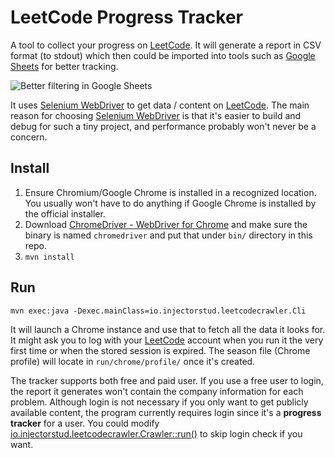 LeetCode Progress Tracker
=========================

A tool to collect your progress on [LeetCode](https://leetcode.com/). It will generate a report in CSV format (to stdout) which then could be imported into tools such as [Google Sheets](https://docs.google.com/spreadsheets/u/0/) for better tracking.

![Better filtering in Google Sheets](https://user-images.githubusercontent.com/3030082/26870741-d08c8942-4b25-11e7-9b81-7fde8bba5938.png)

It uses [Selenium WebDriver](http://www.seleniumhq.org/projects/webdriver/) to get data / content on [LeetCode](https://leetcode.com/). The main reason for choosing [Selenium WebDriver](http://www.seleniumhq.org/projects/webdriver/) is that it's easier to build and debug for such a tiny project, and performance probably won't never be a concern.

Install
-------
1. Ensure Chromium/Google Chrome is installed in a recognized location. You usually won't have to do anything if Google Chrome is installed by the official installer.
2. Download [ChromeDriver - WebDriver for Chrome](https://sites.google.com/a/chromium.org/chromedriver/) and make sure the binary is named `chromedriver` and put that under `bin/` directory in this repo.
3. `mvn install`

Run
---
```
mvn exec:java -Dexec.mainClass=io.injectorstud.leetcodecrawler.Cli
```

It will launch a Chrome instance and use that to fetch all the data it looks for. It might ask you to log with your [LeetCode](https://leetcode.com/) account when you run it the very first time or when the stored session is expired. The season file (Chrome profile) will locate in `run/chrome/profile/` once it's created.

The tracker supports both free and paid user. If you use a free user to login, the report it generates won't contain the company information for each problem. Although login is not necessary if you only want to get publicly available content, the program currently requires login since it's a **progress tracker** for a user. You could modify [io.injectorstud.leetcodecrawler.Crawler::run()](src/main/java/io/injectorstud/leetcodecrawler/Crawler.java) to skip login check if you want.
